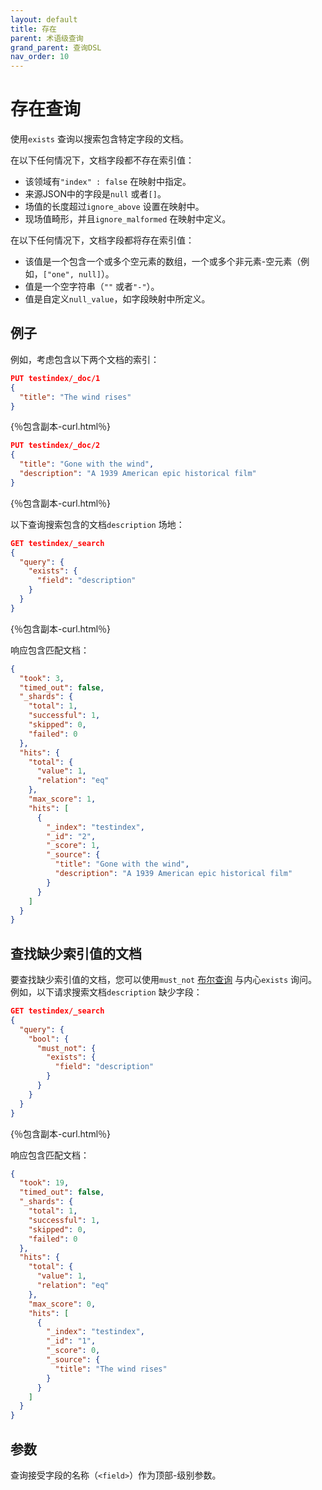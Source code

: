 ```yaml
---
layout: default
title: 存在
parent: 术语级查询
grand_parent: 查询DSL
nav_order: 10
---
```


# 存在查询

使用`exists` 查询以搜索包含特定字段的文档。

在以下任何情况下，文档字段都不存在索引值：

- 该领域有`"index" : false` 在映射中指定。
- 来源JSON中的字段是`null` 或者`[]`。
- 场值的长度超过`ignore_above` 设置在映射中。
- 现场值畸形，并且`ignore_malformed` 在映射中定义。

在以下任何情况下，文档字段都将存在索引值：

- 该值是一个包含一个或多个空元素的数组，一个或多个非元素-空元素（例如，`["one", null]`）。
- 值是一个空字符串（`""` 或者`"-"`）。
- 值是自定义`null_value`，如字段映射中所定义。


## 例子

例如，考虑包含以下两个文档的索引：

```json
PUT testindex/_doc/1
{
  "title": "The wind rises"
}
```
{％包含副本-curl.html％}

```json
PUT testindex/_doc/2
{
  "title": "Gone with the wind",
  "description": "A 1939 American epic historical film"
}
```
{％包含副本-curl.html％}

以下查询搜索包含的文档`description` 场地：

```json
GET testindex/_search
{
  "query": {
    "exists": {
      "field": "description"
    }
  }
}
```
{％包含副本-curl.html％}

响应包含匹配文档：

```json
{
  "took": 3,
  "timed_out": false,
  "_shards": {
    "total": 1,
    "successful": 1,
    "skipped": 0,
    "failed": 0
  },
  "hits": {
    "total": {
      "value": 1,
      "relation": "eq"
    },
    "max_score": 1,
    "hits": [
      {
        "_index": "testindex",
        "_id": "2",
        "_score": 1,
        "_source": {
          "title": "Gone with the wind",
          "description": "A 1939 American epic historical film"
        }
      }
    ]
  }
}
```

## 查找缺少索引值的文档

要查找缺少索引值的文档，您可以使用`must_not` [布尔查询]({{site.url}}{{site.baseurl}}/query-dsl/compound/bool/) 与内心`exists` 询问。例如，以下请求搜索文档`description` 缺少字段：

```json
GET testindex/_search
{
  "query": {
    "bool": {
      "must_not": {
        "exists": {
          "field": "description"
        }
      }
    }
  }
}
```
{％包含副本-curl.html％}

响应包含匹配文档：

```json
{
  "took": 19,
  "timed_out": false,
  "_shards": {
    "total": 1,
    "successful": 1,
    "skipped": 0,
    "failed": 0
  },
  "hits": {
    "total": {
      "value": 1,
      "relation": "eq"
    },
    "max_score": 0,
    "hits": [
      {
        "_index": "testindex",
        "_id": "1",
        "_score": 0,
        "_source": {
          "title": "The wind rises"
        }
      }
    ]
  }
}
```

## 参数

查询接受字段的名称（`<field>`）作为顶部-级别参数。

